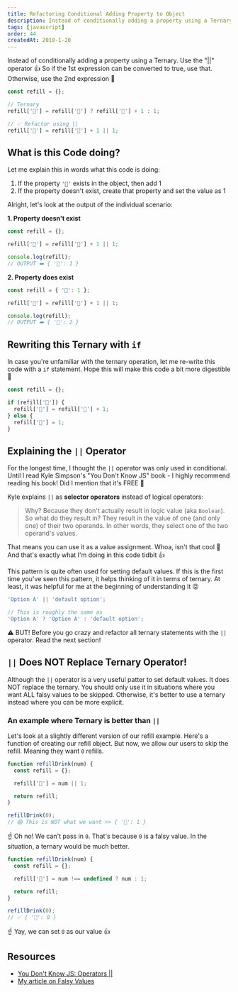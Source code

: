 ```yaml
---
title: Refactoring Conditional Adding Property to Object
description: Instead of conditionally adding a property using a Ternary. Use the "||" operator.
tags: [javascript]
order: 44
createdAt: 2019-1-20
---
```


Instead of conditionally adding a property using a Ternary. Use the "||" operator 👍 So if the 1st expression can be converted to true, use that. Otherwise, use the 2nd expression 🌟

```javascript
const refill = {};

// Ternary
refill['🥤'] = refill['🥤'] ? refill['🥤'] + 1 : 1;

// ✅ Refactor using ||
refill['🥤'] = refill['🥤'] + 1 || 1;
```

<markdown-toc></markdown-toc>

## What is this Code doing?

Let me explain this in words what this code is doing:

1. If the property `'🥤'` exists in the object, then add 1
2. If the property doesn't exist, create that property and set the value as 1

Alright, let's look at the output of the individual scenario:

**1. Property doesn't exist**

```javascript
const refill = {};

refill['🥤'] = refill['🥤'] + 1 || 1;

console.log(refill);
// OUTPUT ➡️ { '🥤': 1 }
```

**2. Property does exist**

```javascript
const refill = { '🥤': 1 };

refill['🥤'] = refill['🥤'] + 1 || 1;

console.log(refill);
// OUTPUT ➡️ { '🥤': 2 }
```

## Rewriting this Ternary with `if`

In case you're unfamiliar with the ternary operation, let me re-write this code with a `if` statement. Hope this will make this code a bit more digestible 🍎

```javascript
const refill = {};

if (refill['🥤']) {
  refill['🥤'] = refill['🥤'] + 1;
} else {
  refill['🥤'] = 1;
}
```

## Explaining the `||` Operator

For the longest time, I thought the `||` operator was only used in conditional. Until I read Kyle Simpson's "You Don't Know JS" book - I highly recommend reading his book! Did I mention that it's FREE 👏

Kyle explains `||` as **selector operators** instead of logical operators:

> Why? Because they don't actually result in logic value (aka `Boolean`).
> So what do they result in? They result in the value of one (and only one) of their two operands. In other words, they select one of the two operand's values.

That means you can use it as a value assignment. Whoa, isn't that cool 🤩 And that's exactly what I'm doing in this code tidbit 👍

This pattern is quite often used for setting default values. If this is the first time you've seen this pattern, it helps thinking of it in terms of ternary. At least, it was helpful for me at the beginning of understanding it 😝

```javascript
'Option A' || 'default option';

// This is roughly the same as
'Option A' ? 'Option A' : 'default option';
```

⚠️ BUT! Before you go crazy and refactor all ternary statements with the `||` operator. Read the next section!

## `||` Does NOT Replace Ternary Operator!

Although the `||` operator is a very useful patter to set default values. It does NOT replace the ternary. You should only use it in situations where you want ALL falsy values to be skipped. Otherwise, it's better to use a ternary instead where you can be more explicit.

### An example where Ternary is better than `||`

Let's look at a slightly different version of our refill example. Here's a function of creating our refill object. But now, we allow our users to skip the refill. Meaning they want `0` refills.

```javascript
function refillDrink(num) {
  const refill = {};

  refill['🍺'] = num || 1;

  return refill;
}

refillDrink(0);
// 😱 This is NOT what we want >> { '🍺': 1 }
```

☝️ Oh no! We can't pass in `0`. That's because `0` is a falsy value. In the situation, a ternary would be much better.

```javascript
function refillDrink(num) {
  const refill = {};

  refill['🍺'] = num !== undefined ? num : 1;

  return refill;
}

refillDrink(0);
// ✅ { '🍺': 0 }
```

☝️ Yay, we can set `0` as our value 👍

## Resources

- [You Don't Know JS: Operators ||](https://github.com/getify/You-Dont-Know-JS/blob/master/types%20%26%20grammar/ch4.md#operators--and-)
- [My article on Falsy Values](https://www.samanthaming.com/tidbits/25-js-essentials-falsy-values)
